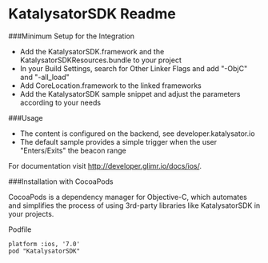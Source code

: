KatalysatorSDK Readme
==========

###Minimum Setup for the Integration

- Add the KatalysatorSDK.framework and the KatalysatorSDKResources.bundle to your project
- In your Build Settings, search for Other Linker Flags and add "-ObjC" and "-all_load"
- Add CoreLocation.framework to the linked frameworks
- Add the KatalysatorSDK sample snippet and adjust the parameters according to your needs

###Usage
- The content is configured on the backend, see developer.katalysator.io
- The default sample provides a simple trigger when the user "Enters/Exits" the beacon range

For documentation visit http://developer.glimr.io/docs/ios/. 

###Installation with CocoaPods

CocoaPods is a dependency manager for Objective-C, which automates and simplifies the process of using 3rd-party libraries like KatalysatorSDK in your projects.

Podfile
```
platform :ios, '7.0'
pod "KatalysatorSDK"
```
